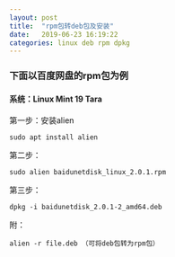 ```yaml
---
layout: post
title:  "rpm包转deb包及安装"
date:   2019-06-23 16:19:22
categories: linux deb rpm dpkg
---
```


### 下面以百度网盘的rpm包为例

#### **系统**：Linux Mint 19 Tara

第一步：安装alien

   ```shell 
   sudo apt install alien
   ```    

第二步：

   ```shell
   sudo alien baidunetdisk_linux_2.0.1.rpm
   ```

第三步：

   ```shell
   dpkg -i baidunetdisk_2.0.1-2_amd64.deb
   ```

附：
   
   ```shell
   alien -r file.deb （可将deb包转为rpm包）
   ```
